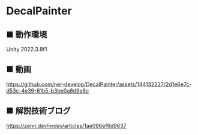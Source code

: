# DecalPainter

## ■ 動作環境
Unity 2022.3.8f1

## ■ 動画
https://github.com/ner-develop/DecalPainter/assets/144132227/2d1e6e7c-d53c-4e39-81b5-b3be0a8d9e6c



## ■ 解説技術ブログ
https://zenn.dev/nrdev/articles/1ae096ef6d9637
